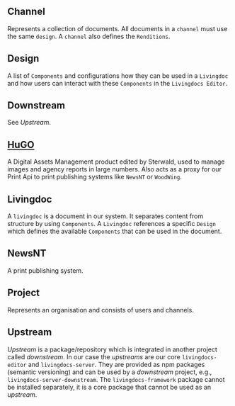 
## Channel

Represents a collection of documents. All documents in a `channel` must use
the same `design`. A `channel` also defines the `Renditions`.

## Design

A list of `Components` and configurations how they can be used
in a `Livingdoc` and how users can interact with these `Components` in the
`Livingdocs Editor`.

## Downstream

See *Upstream*.

## [HuGO](http://www.sternwald.com/hugo/)

A Digital Assets Management product edited by Sterwald, used to manage images and agency reports in large numbers.
Also acts as a proxy for our Print Api to print publishing systems like `NewsNT` or `WoodWing`.

## Livingdoc

A `livingdoc` is a document in our system. It separates content from structure by using
`Components`. A `Livingdoc` references a specific `Design` which defines the
available `Components` that can be used in the document.

## NewsNT

A print publishing system.

## Project

Represents an organisation and consists of users and channels.

## Upstream

*Upstream* is a package/repository which is integrated in another project called *downstream*. In our case the *upstreams* are our core `livingdocs-editor` and `livingdocs-server`. They are provided as npm packages (semantic versioning) and can be used by a *downstream* project, e.g., `livingdocs-server-downstream`. The `livingdocs-framework` package cannot be installed separately, it is a core package that cannot be used as an *upstream*.

